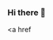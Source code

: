 ### Hi there 👋
<a href
<!--
**mati-guty/mati-guty** is a ✨ _special_ ✨ repository because its `README.md` (this file) appears on your GitHub profile.

Here are some ideas to get you started:

- 🌱 I’m currently learning Python and JavaScript.
- 👨🏻‍🎓 I’m looking to collaborate on Open Source project, but i'm still learning about programing.
- 👯 Every day I try to learn something new in programming and I am constantly looking for my first programming job opportunity.
- 🤔 You can find me on [![LinkedIn](https://img.shields.io/badge/LinkedIn-PROFILE_URL-blue)](www.linkedin.com/in/matias-gutierrez-7b4457198)
- 📫 You can find me on
-->

